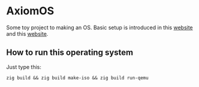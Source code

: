 # AxiomOS
Some toy project to making an OS. Basic setup is introduced in this [website](https://littleosbook.github.io/)
and this [website](https://os.phil-opp.com/edition-1/).

## How to run this operating system
Just type this:
```console
zig build && zig build make-iso && zig build run-qemu
```
